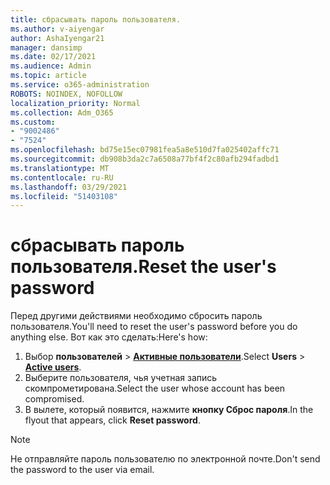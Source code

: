 ```yaml
---
title: сбрасывать пароль пользователя.
ms.author: v-aiyengar
author: AshaIyengar21
manager: dansimp
ms.date: 02/17/2021
ms.audience: Admin
ms.topic: article
ms.service: o365-administration
ROBOTS: NOINDEX, NOFOLLOW
localization_priority: Normal
ms.collection: Adm_O365
ms.custom:
- "9002486"
- "7524"
ms.openlocfilehash: bd75e15ec07981fea5a8e510d7fa025402affc71
ms.sourcegitcommit: db908b3da2c7a6508a77bf4f2c80afb294fadbd1
ms.translationtype: MT
ms.contentlocale: ru-RU
ms.lasthandoff: 03/29/2021
ms.locfileid: "51403108"
---
```

# <a name="reset-the-users-password"></a><span data-ttu-id="8f56c-102">сбрасывать пароль пользователя.</span><span class="sxs-lookup"><span data-stu-id="8f56c-102">Reset the user's password</span></span>

<span data-ttu-id="8f56c-103">Перед другими действиями необходимо сбросить пароль пользователя.</span><span class="sxs-lookup"><span data-stu-id="8f56c-103">You'll need to reset the user's password before you do anything else.</span></span> <span data-ttu-id="8f56c-104">Вот как это сделать:</span><span class="sxs-lookup"><span data-stu-id="8f56c-104">Here's how:</span></span>

1. <span data-ttu-id="8f56c-105">Выбор **пользователей**  >  **[Активные пользователи](https://go.microsoft.com/fwlink/p/?linkid=834822)**.</span><span class="sxs-lookup"><span data-stu-id="8f56c-105">Select **Users** > **[Active users](https://go.microsoft.com/fwlink/p/?linkid=834822)**.</span></span>
1. <span data-ttu-id="8f56c-106">Выберите пользователя, чья учетная запись скомпрометирована.</span><span class="sxs-lookup"><span data-stu-id="8f56c-106">Select the user whose account has been compromised.</span></span>
1. <span data-ttu-id="8f56c-107">В вылете, который появится, нажмите **кнопку Сброс пароля**.</span><span class="sxs-lookup"><span data-stu-id="8f56c-107">In the flyout that appears, click **Reset password**.</span></span>

> [!NOTE]
> <span data-ttu-id="8f56c-108">Не отправляйте пароль пользователю по электронной почте.</span><span class="sxs-lookup"><span data-stu-id="8f56c-108">Don't send the password to the user via email.</span></span>
